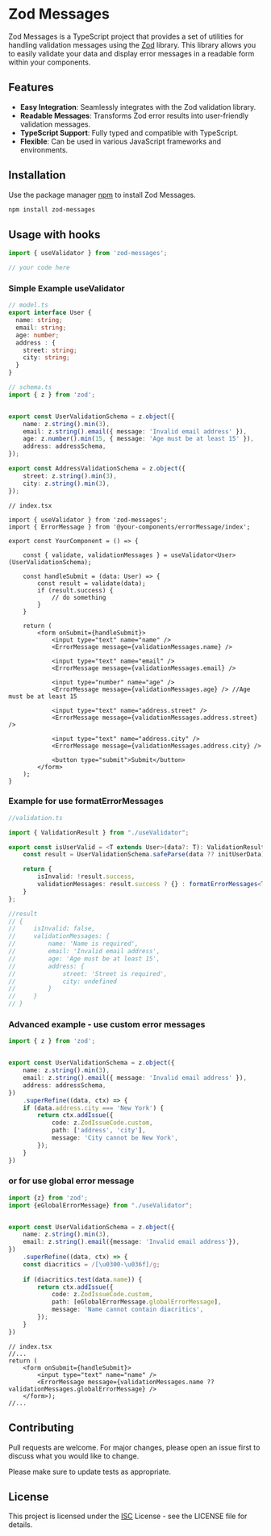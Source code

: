 # Zod Messages

Zod Messages is a TypeScript project that provides a set of utilities for handling validation messages using the [Zod](https://github.com/colinhacks/zod) library. This library allows you to easily validate your data and display error messages in a readable form within your components.

## Features

- **Easy Integration**: Seamlessly integrates with the Zod validation library.
- **Readable Messages**: Transforms Zod error results into user-friendly validation messages.
- **TypeScript Support**: Fully typed and compatible with TypeScript.
- **Flexible**: Can be used in various JavaScript frameworks and environments.



## Installation

Use the package manager [npm](https://www.npmjs.com/) to install Zod Messages.

```bash
npm install zod-messages
```

## Usage with hooks

```typescript
import { useValidator } from 'zod-messages';

// your code here
```

### Simple Example useValidator


```typescript
// model.ts
export interface User {
  name: string;
  email: string;
  age: number;
  address : {
    street: string;
    city: string;
  }
}
```

```typescript
// schema.ts
import { z } from 'zod';


export const UserValidationSchema = z.object({
    name: z.string().min(3),
    email: z.string().email({ message: 'Invalid email address' }),
    age: z.number().min(15, { message: 'Age must be at least 15' }),
    address: addressSchema,
});

export const AddressValidationSchema = z.object({
    street: z.string().min(3),
    city: z.string().min(3),
});
```

```tsx
// index.tsx

import { useValidator } from 'zod-messages';
import { ErrorMessage } from '@your-components/errorMessage/index';

export const YourComponent = () => {

    const { validate, validationMessages } = useValidator<User>(UserValidationSchema);

    const handleSubmit = (data: User) => {
        const result = validate(data);
        if (result.success) {
            // do something
        }
    }
    
    return (
        <form onSubmit={handleSubmit}>
            <input type="text" name="name" />
            <ErrorMessage message={validationMessages.name} />
            
            <input type="text" name="email" />
            <ErrorMessage message={validationMessages.email} />

            <input type="number" name="age" />
            <ErrorMessage message={validationMessages.age} /> //Age must be at least 15
            
            <input type="text" name="address.street" />
            <ErrorMessage message={validationMessages.address.street} />
            
            <input type="text" name="address.city" />
            <ErrorMessage message={validationMessages.address.city} />
            
            <button type="submit">Submit</button>
        </form>
    );
}
```

### Example for use formatErrorMessages

```typescript
//validation.ts

import { ValidationResult } from "./useValidator";

export const isUserValid = <T extends User>(data?: T): ValidationResult<T> => {
    const result = UserValidationSchema.safeParse(data ?? initUserData);

    return {
        isInvalid: !result.success,
        validationMessages: result.success ? {} : formatErrorMessages<T>(result.error),
    }
};

//result
// {
//     isInvalid: false,
//     validationMessages: {
//         name: 'Name is required',
//         email: 'Invalid email address',
//         age: 'Age must be at least 15',
//         address: {
//             street: 'Street is required',
//             city: undefined
//         }
//     }
// }

```

### Advanced example - use custom error messages

```typescript
import { z } from 'zod';


export const UserValidationSchema = z.object({
    name: z.string().min(3),
    email: z.string().email({ message: 'Invalid email address' }),
    address: addressSchema,
})
    .superRefine((data, ctx) => {
    if (data.address.city === 'New York') {
        return ctx.addIssue({
            code: z.ZodIssueCode.custom,
            path: ['address', 'city'],
            message: 'City cannot be New York',
        });
    }
})
```

### or for use global error message

```typescript
import {z} from 'zod';
import {eGlobalErrorMessage} from "./useValidator";


export const UserValidationSchema = z.object({
    name: z.string().min(3),
    email: z.string().email({message: 'Invalid email address'}),
})
    .superRefine((data, ctx) => {
    const diacritics = /[\u0300-\u036f]/g;
    
    if (diacritics.test(data.name)) {
        return ctx.addIssue({
            code: z.ZodIssueCode.custom,
            path: [eGlobalErrorMessage.globalErrorMessage],
            message: 'Name cannot contain diacritics',
        });
    }
})
```

```tsx
// index.tsx
//...
return (
    <form onSubmit={handleSubmit}>
        <input type="text" name="name" />
        <ErrorMessage message={validationMessages.name ?? validationMessages.globalErrorMessage} />
    </form>);
//...
```




## Contributing

Pull requests are welcome. For major changes, please open an issue first to discuss what you would like to change.

Please make sure to update tests as appropriate.

## License

This project is licensed under the [ISC](https://choosealicense.com/licenses/isc/) License - see the LICENSE file for details.
